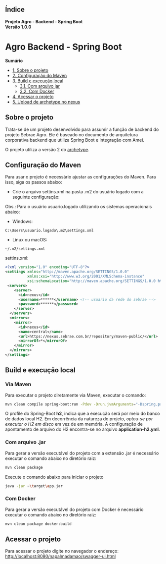 ## Índice

**Projeto Agro - Backend - Spring Boot**  
**Versão 1.0.0**  
# Agro Backend - Spring Boot

**Sumário**

- [1. Sobre o projeto](#1-sobre-o-projeto)
- [2. Configuração do Maven](#2-configuração-do-maven)
- [3. Build e execução local](#3-build-e-execução-local)
    - [3.1. Com arquivo jar](#31-com-arquivo-jar)
    - [3.2. Com Docker](#32-com-docker)
- [4. Acessar o projeto](#4-acessar-o-projeto)
- [5. Upload de archetype no nexus](#5-upload-de-archetype-no-nexus)

## Sobre o projeto

Trata-se de um projeto desenvolvido para assumir a função de backend do projeto Sebrae Agro. 
Ele é baseado no documento de arquitetura corporativa backend que utiliza Spring Boot e integração com Amei.

O projeto utiliza a versão 2 do [archetype](https://gitlab.sebrae.com.br/interno/java/backend-spring-boot).

## Configuração do Maven

Para usar o projeto é necessário ajustar as configurações do Maven. Para isso, siga os passos abaixo:

* Crie o arquivo settins.xml na pasta .m2 do usuário logado com a seguinte configuração:

Obs.: Para o usuário usuario.logado utilizando os sistemas operacionais abaixo:

- Windows:
```
C:\Users\usuario.logado\.m2\settings.xml
```
- Linux ou macOS:
```
~/.m2/settings.xml
```

settins.xml:

``` xml
<?xml version="1.0" encoding="UTF-8"?>
<settings xmlns="http://maven.apache.org/SETTINGS/1.0.0"
          xmlns:xsi="http://www.w3.org/2001/XMLSchema-instance"
          xsi:schemaLocation="http://maven.apache.org/SETTINGS/1.0.0 http://maven.apache.org/xsd/settings-1.0.0.xsd">
 <servers>
    <server>
      <id>nexus</id>
      <username>******</username> <!-- usuario da rede do sebrae -->
      <password>******</password>
    </server>
  </servers>
  <mirrors>
    <mirror>
      <id>nexus</id>
      <name>central</name>
      <url>https://nexus.sebrae.com.br/repository/maven-public/</url>
      <mirrorOf>*</mirrorOf>
    </mirror>
  </mirrors>
</settings>
```

## Build e execução local

### Via Maven
Para executar o projeto diretamente via Maven, executar o comando:
```bash
mvn clean compile spring-boot:run -Pdev -Drun.jvmArguments="-Dspring.profiles.active=h2"
```
O profile do Spring-Boot **h2**, indica que a execução será por meio do banco de dados local H2.
Em decorrência da natureza do projeto, _optou-se por executar o H2 em disco_ em vez de em memória.
A configuração de apontamento de arquivo do H2 encontra-se no arquivo **application-h2.yml**.

### Com arquivo .jar
Para gerar a versão executável do projeto com a extensão .jar é necessário executar o comando abaixo no diretório raiz:

```bash
mvn clean package
```

Execute o comando abaixo para iniciar o projeto

```bash
java -jar ~\target\app.jar
```

### Com Docker
Para gerar a versão executável do projeto com Docker é necessário executar o comando abaixo no diretório raiz:
```bash
mvn clean package docker:build
```


## Acessar o projeto

Para acessar o projeto digite no navegador o endereço: [http://localhost:8080/napalmadamao/swagger-ui.html](http://localhost:8080/swagger-ui.html)
